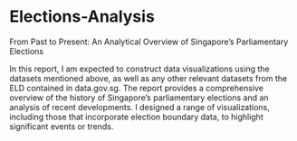 # Elections-Analysis
From Past to Present: An Analytical Overview of Singapore’s Parliamentary  Elections

In this report, I am expected to construct data visualizations using the datasets 
mentioned above, as well as any other relevant datasets from the ELD contained in 
data.gov.sg. The report provides a comprehensive overview of the history of 
Singapore’s parliamentary elections and an analysis of recent developments. I 
designed a range of visualizations, including those that incorporate election 
boundary data, to highlight significant events or trends. 

